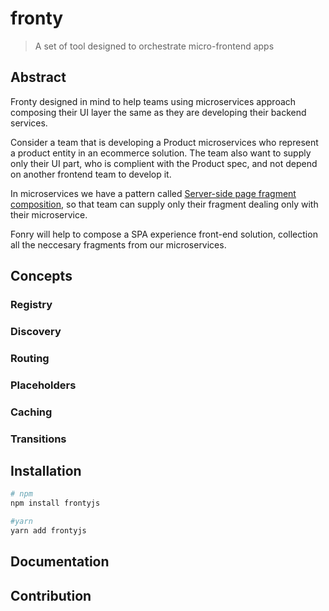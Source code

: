 # fronty

> A set of tool designed to orchestrate micro-frontend apps

## Abstract

Fronty designed in mind to help teams using microservices approach composing their UI layer the same as they are developing their backend services.

Consider a team that is developing a Product microservices who represent a product entity in an ecommerce solution. 
The team also want to supply only their UI part, who is complient with the Product spec, and not depend on another frontend team to develop it.

In microservices we have a pattern called [Server-side page fragment composition](http://microservices.io/patterns/ui/server-side-page-fragment-composition.html), so that team can supply only their fragment dealing only with their microservice.

Fonry will help to compose a SPA experience front-end solution, collection all the neccesary fragments from our microservices.

## Concepts

### Registry

### Discovery

### Routing

### Placeholders

### Caching

### Transitions

## Installation

```bash
# npm
npm install frontyjs

#yarn
yarn add frontyjs
```

## Documentation

## Contribution
